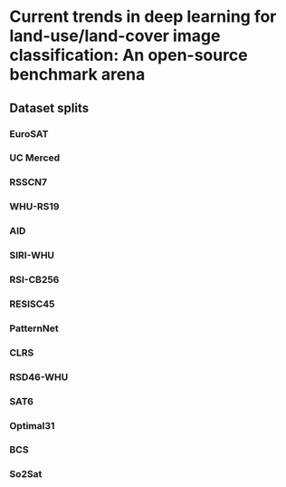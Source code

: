 # Current trends in deep learning for land-use/land-cover image classification: An open-source benchmark arena
## Dataset splits
### EuroSAT
### UC Merced
### RSSCN7
### WHU-RS19
### AID
### SIRI-WHU
### RSI-CB256
### RESISC45
### PatternNet
### CLRS
### RSD46-WHU
### SAT6
### Optimal31
### BCS
### So2Sat
